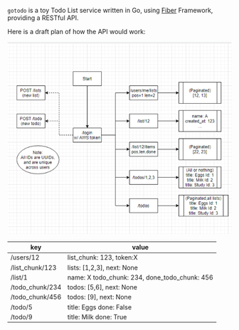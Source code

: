 `gotodo` is a toy Todo List service written in Go, using [Fiber](https://docs.gofiber.io/) Framework, providing a RESTful API.

Here is a draft plan of how the API would work:

![API](API.png)


| key | value |
|------|-----|
| /users/12 | list_chunk: 123, token:X |
| /list_chunk/123 | lists: [1,2,3], next: None |
| /list/1 | name: X todo_chunk: 234, done_todo_chunk: 456|
| /todo_chunk/234 | todos: [5,6], next: None |
| /todo_chunk/456 | todos: [9], next: None |
| /todo/5 | title: Eggs done: False |
| /todo/9 | title: Milk done: True |
